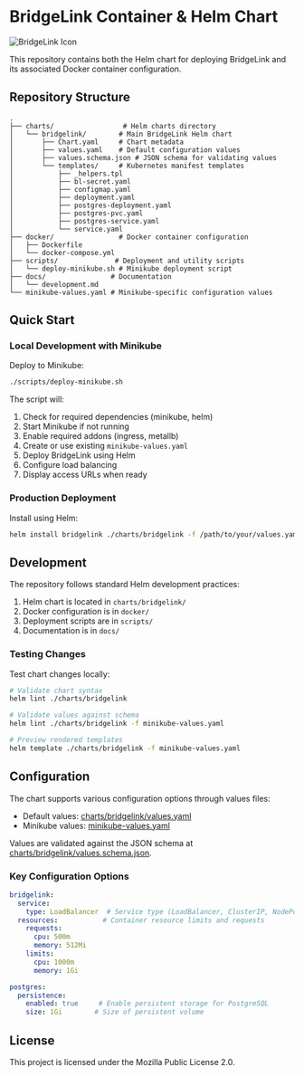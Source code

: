 # BridgeLink Container & Helm Chart

![BridgeLink Icon](https://avatars.githubusercontent.com/u/116584698)

This repository contains both the Helm chart for deploying BridgeLink and its associated Docker container configuration.

## Repository Structure

```
.
├── charts/                 # Helm charts directory
│   └── bridgelink/        # Main BridgeLink Helm chart
│       ├── Chart.yaml     # Chart metadata
│       ├── values.yaml    # Default configuration values
│       ├── values.schema.json # JSON schema for validating values
│       └── templates/     # Kubernetes manifest templates
│           ├── _helpers.tpl
│           ├── bl-secret.yaml
│           ├── configmap.yaml
│           ├── deployment.yaml
│           ├── postgres-deployment.yaml
│           ├── postgres-pvc.yaml
│           ├── postgres-service.yaml
│           └── service.yaml
├── docker/                # Docker container configuration
│   ├── Dockerfile
│   └── docker-compose.yml
├── scripts/              # Deployment and utility scripts
│   └── deploy-minikube.sh # Minikube deployment script
├── docs/                # Documentation
│   └── development.md
└── minikube-values.yaml # Minikube-specific configuration values
```

## Quick Start

### Local Development with Minikube

Deploy to Minikube:
```bash
./scripts/deploy-minikube.sh
```

The script will:
1. Check for required dependencies (minikube, helm)
2. Start Minikube if not running
3. Enable required addons (ingress, metallb)
4. Create or use existing `minikube-values.yaml`
5. Deploy BridgeLink using Helm
6. Configure load balancing
7. Display access URLs when ready

### Production Deployment

Install using Helm:
```bash
helm install bridgelink ./charts/bridgelink -f /path/to/your/values.yaml
```

## Development

The repository follows standard Helm development practices:

1. Helm chart is located in `charts/bridgelink/`
2. Docker configuration is in `docker/`
3. Deployment scripts are in `scripts/`
4. Documentation is in `docs/`

### Testing Changes

Test chart changes locally:
```bash
# Validate chart syntax
helm lint ./charts/bridgelink

# Validate values against schema
helm lint ./charts/bridgelink -f minikube-values.yaml

# Preview rendered templates
helm template ./charts/bridgelink -f minikube-values.yaml
```

## Configuration

The chart supports various configuration options through values files:

- Default values: [charts/bridgelink/values.yaml](charts/bridgelink/values.yaml)
- Minikube values: [minikube-values.yaml](minikube-values.yaml)

Values are validated against the JSON schema at [charts/bridgelink/values.schema.json](charts/bridgelink/values.schema.json).

### Key Configuration Options

```yaml
bridgelink:
  service:
    type: LoadBalancer  # Service type (LoadBalancer, ClusterIP, NodePort)
  resources:           # Container resource limits and requests
    requests:
      cpu: 500m
      memory: 512Mi
    limits:
      cpu: 1000m
      memory: 1Gi

postgres:
  persistence:
    enabled: true     # Enable persistent storage for PostgreSQL
    size: 1Gi        # Size of persistent volume
```

## License

This project is licensed under the Mozilla Public License 2.0.